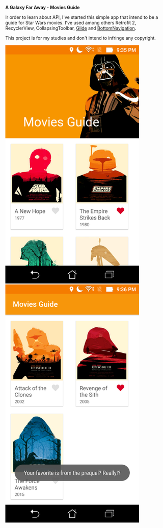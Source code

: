 **A Galaxy Far Away - Movies Guide**

Ir order to learn about API, I've started this simple app that intend to be a guide for Star Wars movies.
I've used among others Retrofit 2, RecyclerView, CollapsingToolbar, <a href="https://github.com/bumptech/glide">Glide</a> and <a href="https://github.com/aurelhubert/ahbottomnavigation">BottomNavigation</a>. 

This project is for my studies and don't intend to infringe any copyright.

<img src="/screenshot/Screenshot01.png" width="420"> <img src="/screenshot/Screenshot02.png" width="420">

